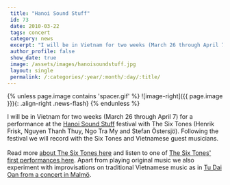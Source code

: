 ```yaml
---
 title: "Hanoi Sound Stuff"
 id: 73
 date: 2010-03-22
 tags: concert
 category: news
 excerpt: "I will be in Vietnam for two weeks (March 26 through April 7) for a performance at the Hanoi Sound Stuff festival with The Six Tones (Henrik Frisk, Nguyen Thanh Thuy, Ngo Tra My and Stefan Östersjö)..."
 author_profile: false
 show_date: true
 image: /assets/images/hanoisoundstuff.jpg
 layout: single
 permalink: /:categories/:year/:month/:day/:title/
---
```

{% unless page.image contains 'spacer.gif' %}
   ![image-right]({{ page.image }}){: .align-right .news-flash}
{% endunless %}

I will be in Vietnam for two weeks (March 26 through April 7) for a performance at the <a href="http://hanoisoundstuff.com/">Hanoi Sound Stuff</a> festival with The Six Tones (Henrik Frisk, Nguyen Thanh Thuy, Ngo Tra My and Stefan Östersjö). Following the festival we will record with the Six Tones and Vietnamese guest musicians.<br />
<br />
Read more <a href="http://www.henrikfrisk.com/index.jsp?metaId=music&id=proj&about=1&field=id&query=4">about The Six Tones here</a> and listen to one of <a href="http://www.henrikfrisk.com/music/archives/2007/01/hanoi_concert_o.html">The Six Tones' first performances here</a>. Apart from playing original music we also experiment with improvisations on traditional Vietnamese music as in <a href="http://www.henrikfrisk.com/music/archives/2007/10/tu_dai_oan_trad.html">Tu Dai Oan from a concert in Malmö</a>.

